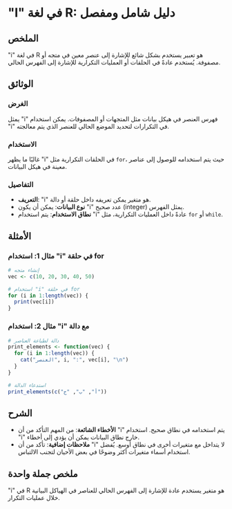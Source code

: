 <!--
Meta Description: # "I" في لغة R: دليل شامل ومفصل ## الملخص "i" في لغة R هو تعبير يستخدم بشكل شائع للإشارة إلى عنصر معين في متجه أو مصفوفة. يُستخدم عادةً في الحلقات أو ...
Meta Keywords: استخدام, vec, إلى, يمكن, يتم
-->

# "I" في لغة R: دليل شامل ومفصل

## الملخص
"i" في لغة R هو تعبير يستخدم بشكل شائع للإشارة إلى عنصر معين في متجه أو مصفوفة. يُستخدم عادةً في الحلقات أو العمليات التكرارية للإشارة إلى الفهرس الحالي.

## الوثائق
### الغرض
يمثل "i" فهرس العنصر في هيكل بيانات مثل المتجهات أو المصفوفات. يمكن استخدام "i" في التكرارات لتحديد الموضع الحالي للعنصر الذي يتم معالجته.

### الاستخدام
غالبًا ما يظهر "i" في الحلقات التكرارية مثل `for`، حيث يتم استخدامه للوصول إلى عناصر معينة في هيكل البيانات.

### التفاصيل
- **التعريف**: "i" هو متغير يمكن تعريفه داخل حلقة أو دالة.
- **نوع البيانات**: يمكن أن يكون "i" عدد صحيح (integer) يمثل الفهرس.
- **نطاق الاستخدام**: يتم استخدام "i" عادةً داخل العمليات التكرارية، مثل `for` أو `while`.

## الأمثلة
### مثال 1: استخدام "i" في حلقة for
```R
# إنشاء متجه
vec <- c(10, 20, 30, 40, 50)

# استخدام "i" في حلقة for
for (i in 1:length(vec)) {
  print(vec[i])
}
```

### مثال 2: استخدام "i" مع دالة
```R
# دالة لطباعة العناصر
print_elements <- function(vec) {
  for (i in 1:length(vec)) {
    cat("العنصر", i, ":", vec[i], "\n")
  }
}

# استدعاء الدالة
print_elements(c("أ", "ب", "ج"))
```

## الشرح
- **الأخطاء الشائعة**: من المهم التأكد من أن "i" يتم استخدامه في نطاق صحيح. استخدام "i" خارج نطاق البيانات يمكن أن يؤدي إلى أخطاء.
- **ملاحظات إضافية**: تأكد من أن "i" لا يتداخل مع متغيرات أخرى في نطاق أوسع. يُفضل استخدام أسماء متغيرات أكثر وضوحًا في بعض الأحيان لتجنب الالتباس.

## ملخص جملة واحدة
"i" في R هو متغير يستخدم عادة للإشارة إلى الفهرس الحالي للعناصر في الهياكل البيانية خلال عمليات التكرار.